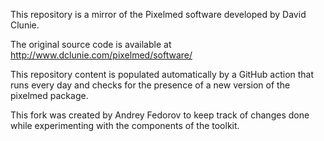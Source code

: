 This repository is a mirror of the Pixelmed software developed by David Clunie.

The original source code is available at
http://www.dclunie.com/pixelmed/software/

This repository content is populated automatically by a GitHub action that runs every
day and checks for the presence of a new version of the pixelmed package.

This fork was created by Andrey Fedorov to keep track of changes done while
experimenting with the components of the toolkit. 
